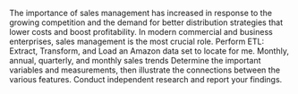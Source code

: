 The importance of sales management has increased in response to the growing competition and the demand for better distribution strategies that lower costs and boost profitability. In modern commercial and business enterprises, sales management is the most crucial role. Perform ETL: Extract, Transform, and Load an Amazon data set to locate for me. Monthly, annual, quarterly, and monthly sales trends Determine the important variables and measurements, then illustrate the connections between the various features. Conduct independent research and report your findings.
